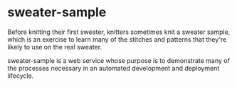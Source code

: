 # sweater-sample

Before knitting their first sweater, knitters sometimes knit a sweater sample, which is an exercise to learn many of the stitches and patterns that they're likely to use on the real sweater.

sweater-sample is a web service whose purpose is to demonstrate many of the processes necessary in an automated development and deployment lifecycle. 
